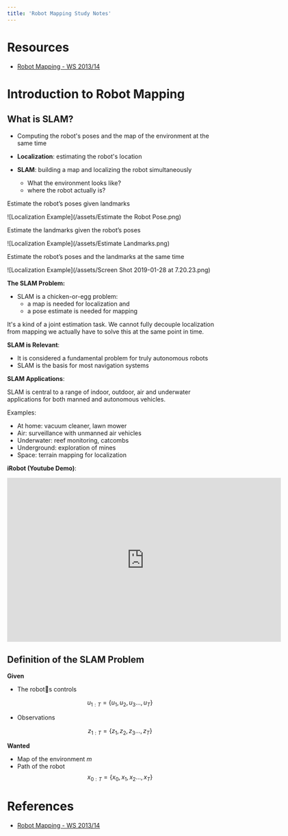```yaml
---
title: 'Robot Mapping Study Notes'
---
```


# Resources

- [Robot Mapping - WS 2013/14](http://ais.informatik.uni-freiburg.de/teaching/ws13/mapping/)

# Introduction to Robot Mapping
## What is SLAM?
- Computing the robot's poses and the map of the environment at the same time

- **Localization**: estimating the robot's location

- **SLAM**: building a map and localizing the robot simultaneously
  - What the environment looks like?
  - where the robot actually is?

Estimate the robot’s poses given landmarks
    
![Localization Example](/assets/Estimate the Robot Pose.png)  

Estimate the landmarks given the robot’s poses

![Localization Example](/assets/Estimate Landmarks.png)

Estimate the robot’s poses and the landmarks at the same time

![Localization Example](/assets/Screen Shot 2019-01-28 at 7.20.23.png)

**The SLAM Problem:**
- SLAM is a chicken-or-egg problem: 
  - a map is needed for localization and
  - a pose estimate is needed for mapping

It's a kind of a joint estimation task. We cannot fully decouple localization from mapping we actually have to solve this at the same point in time.

**SLAM is Relevant**:
- It is considered a fundamental problem for truly autonomous robots
- SLAM is the basis for most navigation systems


**SLAM Applications**:

SLAM is central to a range of indoor, outdoor, air and underwater applications for both manned and autonomous vehicles.

Examples:
  - At home: vacuum cleaner, lawn mower
  - Air: surveillance with unmanned air vehicles
  - Underwater: reef monitoring, catcombs
  - Underground: exploration of mines
  - Space: terrain mapping for localization

**iRobot (Youtube Demo)**:

<iframe width="640" height="383" src="https://www.youtube.com/embed/tZ0bq-jIg-o" frameborder="0" allow="accelerometer; autoplay; encrypted-media; gyroscope; picture-in-picture" allowfullscreen></iframe>

## **Definition of the SLAM Problem**

**Given**

- The robot􏰀s controls
  
  $$
  u_{1:T} = \{u_1, u_2, u_3 ..., u_T\}
  $$
  
- Observations 
  
  $$
  z_{1:T} = \{z_1, z_2, z_3..., z_T\}
  $$

**Wanted**

- Map of the environment 
  $m$
- Path of the robot
  $$
  x_{0:T} = \{x_0, x_1, x_2..., x_T \}
  $$    

    
# References

- [Robot Mapping - WS 2013/14](http://ais.informatik.uni-freiburg.de/teaching/ws13/mapping/)
  